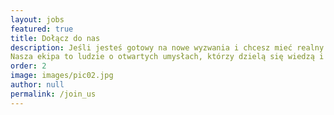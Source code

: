 ```yaml
---
layout: jobs
featured: true
title: Dołącz do nas
description: Jeśli jesteś gotowy na nowe wyzwania i chcesz mieć realny wpływ na rozwój przyszłych programistów zapraszamy do nas. 
Nasza ekipa to ludzie o otwartych umysłach, którzy dzielą się wiedzą i doświadczeniem, a w trudniejszych chwilach służą sobie nawzajem pomocą.
order: 2
image: images/pic02.jpg
author: null
permalink: /join_us
---
```



